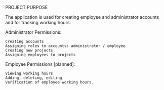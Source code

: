 PROJECT PURPOSE

The application is used for creating employee and administrator accounts and for tracking working hours.

Administrator Permissions:

    Creating accounts
    Assigning roles to accounts: administrator / employee
    Creating new projects
    Assigning employees to projects

Employee Permissions [planned]:

    Viewing working hours
    Adding, deleting, editing
    Verification of employee working hours.
